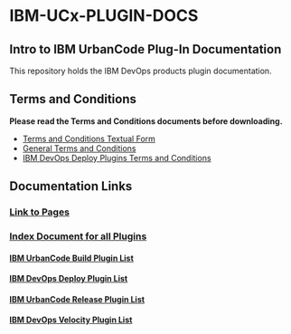 # IBM-UCx-PLUGIN-DOCS

## Intro to IBM UrbanCode Plug-In Documentation

This repository holds the IBM DevOps products plugin documentation.

## Terms and Conditions

**Please read the Terms and Conditions documents before downloading.**

* [Terms and Conditions Textual Form](docs/ibm-plugins-terms-and-conditions.txt)
* [General Terms and Conditions](docs/UrbanCode_General_Plugin_Terms_and_Conditions.md)
* [IBM DevOps Deploy Plugins Terms and Conditions](docs/UrbanCode_Deploy_Plugin_Terms_and_Conditions.md)

## Documentation Links

### [Link to Pages](https://urbancode.github.io/IBM-UCx-PLUGIN-DOCS/)

### [Index Document for all Plugins](docs/index.md)

#### [IBM UrbanCode Build Plugin List](docs/UCB/README.md)

#### [IBM DevOps Deploy Plugin List](docs/UCD/README.md)

#### [IBM UrbanCode Release Plugin List](docs/UCR/README.md)

#### [IBM DevOps Velocity Plugin List](docs/UCV/README.md)
